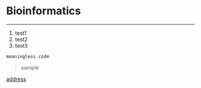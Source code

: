 # Bioinformatics

---------

1. test1
2. test2
3. test3

`meaningless code`

> sample

[address](censored)
